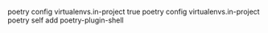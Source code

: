 poetry config virtualenvs.in-project true
poetry config virtualenvs.in-project
poetry self add poetry-plugin-shell